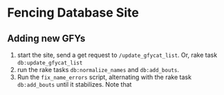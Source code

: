 # Fencing Database Site

## Adding new GFYs

1. start the site, send a get request to `/update_gfycat_list`.  Or, rake task `db:update_gfycat_list`
2. run the rake tasks `db:normalize_names` and `db:add_bouts`.
3. Run the `fix_name_errors` script, alternating with the rake task `db:add_bouts` until it stabilizes.  Note that 
